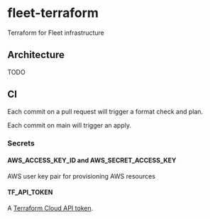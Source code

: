 # fleet-terraform

Terraform for Fleet infrastructure

## Architecture

TODO

## CI

Each commit on a pull request will trigger a format check and plan.

Each commit on main will trigger an apply.

### Secrets

#### AWS_ACCESS_KEY_ID and AWS_SECRET_ACCESS_KEY

AWS user key pair for provisioning AWS resources

#### TF_API_TOKEN

A [Terraform Cloud API token](terraform-cloud-api-tokens).

[terraform-cloud-api-tokens]: https://www.terraform.io/cloud-docs/users-teams-organizations/users#api-tokens
